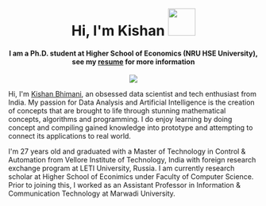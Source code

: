<h1 align="center">Hi, I'm Kishan <img src="https://media.giphy.com/media/TEnXkcsHrP4YedChhA/giphy.gif" width="55"></h1> 
<h4 align="center"> I am a Ph.D. student at Higher School of Economics (NRU HSE University), see my <a href="https://github.com/MrBhimani/Curriculum_vitae/blob/main/cv.pdf" target="_blank">resume</a> for more information</h4>
<p align="center">
  <a href="https://github.com/DenverCoder1/readme-typing-svg"><img src="https://readme-typing-svg.herokuapp.com?lines=Data+Scientist;Machine+Learning+Developer;ML%20|%20Algorithms%20|%20OOP%20;Always%20learning%20new%20things&center=true&width=500&height=100"></a>
</p>

Hi, I'm [Kishan Bhimani](https://github.com/MrBhimani), an obsessed data scientist and tech enthusiast from India. My passion for Data Analysis and Artificial Intelligence is the creation of concepts that are brought to life through stunning mathematical concepts, algorithms and programming. I do enjoy learning by doing concept and compiling gained knowledge into prototype and attempting to connect its applications to real world.

I'm 27 years old and graduated with a Master of Technology in Control & Automation from Vellore Institute of Technology, India with foreign research exchange program at LETI University, Russia. I am currently research scholar at Higher School of Econimics under Faculty of Computer Science. Prior to joining this, I worked as an Assistant Professor in Information & Communication Technology at Marwadi University.
